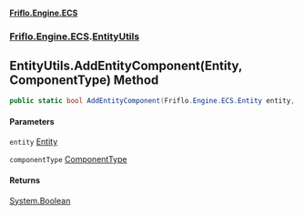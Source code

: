 #### [Friflo.Engine.ECS](index.md 'index')
### [Friflo.Engine.ECS](Friflo.Engine.ECS.md 'Friflo.Engine.ECS').[EntityUtils](EntityUtils.md 'Friflo.Engine.ECS.EntityUtils')

## EntityUtils.AddEntityComponent(Entity, ComponentType) Method

```csharp
public static bool AddEntityComponent(Friflo.Engine.ECS.Entity entity, Friflo.Engine.ECS.ComponentType componentType);
```
#### Parameters

<a name='Friflo.Engine.ECS.EntityUtils.AddEntityComponent(Friflo.Engine.ECS.Entity,Friflo.Engine.ECS.ComponentType).entity'></a>

`entity` [Entity](Entity.md 'Friflo.Engine.ECS.Entity')

<a name='Friflo.Engine.ECS.EntityUtils.AddEntityComponent(Friflo.Engine.ECS.Entity,Friflo.Engine.ECS.ComponentType).componentType'></a>

`componentType` [ComponentType](ComponentType.md 'Friflo.Engine.ECS.ComponentType')

#### Returns
[System.Boolean](https://docs.microsoft.com/en-us/dotnet/api/System.Boolean 'System.Boolean')